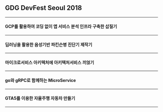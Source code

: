 ## GDG DevFest Seoul 2018
---
#### GCP를 활용하여 코딩 없이 앱 서비스 분석 인프라 구축한 삽질기
---


#### 딥러닝을 활용한 음성기반 파킨슨병 진단기 제작기
---


#### 마이크로서비스 아키텍처에 아키텍처서비스 끼얹기
---


#### go와 gRPC로 함께하는 MicroService
---


#### GTA5를 이용한 자율주행 자동차 만들기
---